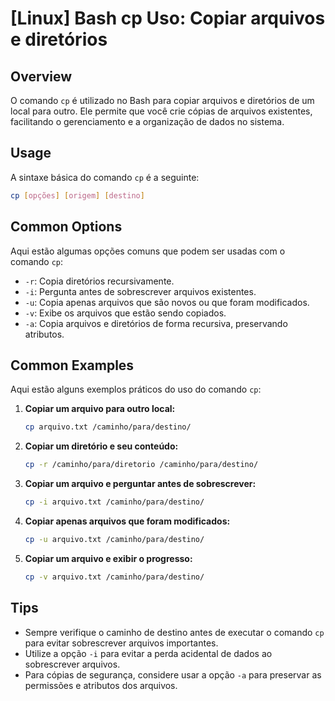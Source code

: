 # [Linux] Bash cp Uso: Copiar arquivos e diretórios

## Overview
O comando `cp` é utilizado no Bash para copiar arquivos e diretórios de um local para outro. Ele permite que você crie cópias de arquivos existentes, facilitando o gerenciamento e a organização de dados no sistema.

## Usage
A sintaxe básica do comando `cp` é a seguinte:

```bash
cp [opções] [origem] [destino]
```

## Common Options
Aqui estão algumas opções comuns que podem ser usadas com o comando `cp`:

- `-r`: Copia diretórios recursivamente.
- `-i`: Pergunta antes de sobrescrever arquivos existentes.
- `-u`: Copia apenas arquivos que são novos ou que foram modificados.
- `-v`: Exibe os arquivos que estão sendo copiados.
- `-a`: Copia arquivos e diretórios de forma recursiva, preservando atributos.

## Common Examples
Aqui estão alguns exemplos práticos do uso do comando `cp`:

1. **Copiar um arquivo para outro local:**
   ```bash
   cp arquivo.txt /caminho/para/destino/
   ```

2. **Copiar um diretório e seu conteúdo:**
   ```bash
   cp -r /caminho/para/diretorio /caminho/para/destino/
   ```

3. **Copiar um arquivo e perguntar antes de sobrescrever:**
   ```bash
   cp -i arquivo.txt /caminho/para/destino/
   ```

4. **Copiar apenas arquivos que foram modificados:**
   ```bash
   cp -u arquivo.txt /caminho/para/destino/
   ```

5. **Copiar um arquivo e exibir o progresso:**
   ```bash
   cp -v arquivo.txt /caminho/para/destino/
   ```

## Tips
- Sempre verifique o caminho de destino antes de executar o comando `cp` para evitar sobrescrever arquivos importantes.
- Utilize a opção `-i` para evitar a perda acidental de dados ao sobrescrever arquivos.
- Para cópias de segurança, considere usar a opção `-a` para preservar as permissões e atributos dos arquivos.